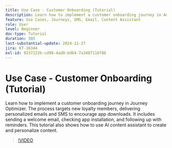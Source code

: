 ```yaml
---
title: Use Case - Customer Onboarding (Tutorial)
description: Learn how to implement a customer onboarding journey in Adobe Journey Optimizer (AJO). ​The process targets new loyalty members, delivering personalized emails and SMS to encourage app downloads. ​It includes sending a welcome email, checking app installation, and following up with reminders. ​This tutorial also shows how to use AI content assistant to create and personalize content.
feature: Use Cases, Journeys, SMS, Email, Content Assistant
role: User
level: Beginner
doc-type: Tutorial
duration: 505
last-substantial-update: 2024-11-27
jira: KT-16344
exl-id: 9237122b-cd98-4ad0-bd64-7a3407116f86
---
```

# Use Case - Customer Onboarding (Tutorial)

Learn how to implement a customer onboarding journey in Journey Optimizer. The process targets new loyalty members, delivering personalized emails and SMS to encourage app downloads. It includes sending a welcome email, checking app installation, and following up with reminders. ​This tutorial also shows how to use AI content assistant to create and personalize content.

>[!VIDEO](https://video.tv.adobe.com/v/3440650/?learn=on&enablevpops)
